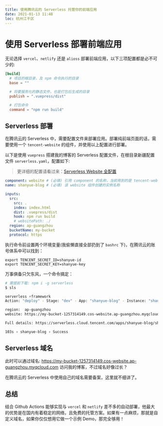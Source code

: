 ```yaml
---
title: 使用腾讯云的 Serverless 托管你的前端应用
date: 2021-01-13 11:48
loc: 杭州江干区
---
```


# 使用 Serverless 部署前端应用

无论选择 `vercel`、`netlify` 还是 `alioss` 部署前端应用，以下三项配置都是必不可少的:

``` toml
[build]
  # 项目的根目录，及 npm 命令执行的目录
  base = ""

  # 将要服务化的静态文件，也是打包后生成的目录
  publish = ".vuepress/dist"

  # 打包命令
  command = "npm run build"
```

## Serverless 部署

在腾讯云的 Serverless 中，需要配置文件来部署应用。部署纯前端页面的话，需要使用一个 `tencent-website` 的组件，并使用以上配置进行部署。

以下是使用 `vuepress` 搭建我的博客的 Serverless 配置文件，在根目录新疆配置文件 `serverless.yaml`，配置如下:

> 更详细的配置请看过来：[Serverless Website 全配置](https://github.com/serverless-components/tencent-website/blob/master/docs/configure.md)

``` yaml
component: website # (必填) 引用 component 的名称，当前用到的是 tencent-website 组件
name: shanyue-blog # (必填) 该 website 组件创建的实例名称

inputs:
  src:
    src: .
    index: index.html
    dist: .vuepress/dist
    hook: npm run build
    # websitePath: ./
  region: ap-guangzhou
  bucketName: my-bucket
  protocol: https
```

执行命令前设置两个环境变量(我偷懒直接全部扔到了 `bashrc` 下)，在腾讯云的账号体系中可以找到：

``` shell
export TENCENT_SECRET_ID=shanyue-id
export TENCENT_SECRET_KEY=shanyue-key
```

万事俱备只欠东风，一个命令搞定：

``` bash
# 需提前下载: npm i -g serverless
$ sls

serverless ⚡framework
Action: "deploy" - Stage: "dev" - App: "shanyue-blog" - Instance: "shanyue-blog"

region:  ap-guangzhou
website: https://my-bucket-1257314149.cos-website.ap-guangzhou.myqcloud.com

Full details: https://serverless.cloud.tencent.com/apps/shanyue-blog/shanyue-blog/dev

103s › shanyue-blog › Success
```

## Serverless 域名

此时可以通过域名: <https://my-bucket-1257314149.cos-website.ap-guangzhou.myqcloud.com> 访问我的博客，不过域名好像过长？

在腾讯云的 Serverless 中使用自己的域名需要备案，这里就不细讲了。

## 总结

结合 Github Actions 能够实现与 `vercel` 和 `netlify` 差不多的自动部署，他最大的优势是在国内有着稳定的网络，且免费的托管方案。如果有一点麻烦，那就是自定义域名，如果你仅仅想用它做一个示例 Demo，那完全够用！